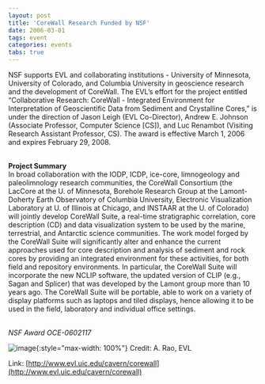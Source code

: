 ```yaml
---
layout: post
title: 'CoreWall Research Funded by NSF'
date: 2006-03-01
tags: event
categories: events
tabs: true
---
```


NSF supports EVL and collaborating institutions - University of Minnesota, University of Colorado, and Columbia University in geoscience research and the development of CoreWall. The EVL&rsquo;s effort for the project entitled &ldquo;Collaborative Research: CoreWall - Integrated Environment for Interpretation of Geoscientific Data from Sediment and Crystalline Cores,&rdquo; is under the direction of Jason Leigh (EVL Co-Director), Andrew E. Johnson (Associate Professor, Computer Science [CS]), and Luc Renambot (Visiting Research Assistant Professor, CS). The award is effective March 1, 2006 and expires February 29, 2008.<br><br>

<strong>Project Summary</strong><br>
In broad collaboration with the IODP, ICDP, ice-core, limnogeology and paleolimnology research communities, the CoreWall Consortium (the LacCore at the U. of Minnesota, Borehole Research Group at the Lamont-Doherty Earth Observatory of Columbia University, Electronic Visualization Laboratory at U. of Illinois at Chicago, and INSTAAR at the U. of Colorado) will jointly develop CoreWall Suite, a real-time stratigraphic correlation, core description (CD) and data visualization system to be used by the marine, terrestrial, and Antarctic science communities. The work model forged by the CoreWall Suite will significantly alter and enhance the current approaches used for core description and analysis of sediment and rock cores by providing an integrated environment for these activities, for both field and repository environments. In particular, the CoreWall Suite will incorporate the new NCLIP software, the updated version of CLIP (e.g., Sagan and Splicer) that was developed by the Lamont group more than 10 years ago. The CoreWall Suite will be portable, able to work on a variety of display platforms such as laptops and tiled displays, hence allowing it to be used in the field, laboratory and individual office settings.<br><br>

<em>NSF Award OCE-0602117</em>

![image](https://www.evl.uic.edu/output/originals/core_suite.jpg-srcw.jpg){:style="max-width: 100%"}
Credit: A. Rao, EVL


Link: [http://www.evl.uic.edu/cavern/corewall](http://www.evl.uic.edu/cavern/corewall)
